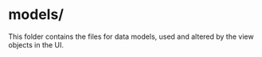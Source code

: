 # models/

This folder contains the files for data models, used and altered by the view objects in the UI.